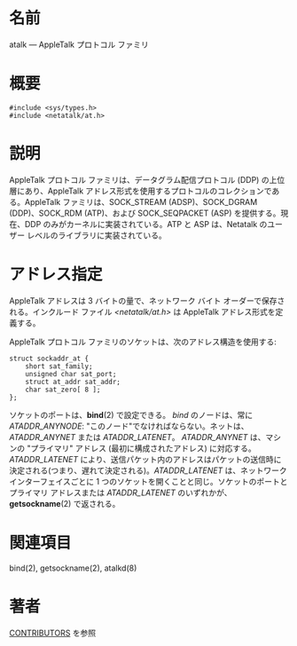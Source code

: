 # 名前

atalk — AppleTalk プロトコル ファミリ

# 概要

    #include <sys/types.h>
    #include <netatalk/at.h>

# 説明

AppleTalk プロトコル ファミリは、データグラム配信プロトコル (DDP)  の上位層にあり、AppleTalk
アドレス形式を使用するプロトコルのコレクションである。AppleTalk ファミリは、SOCK_STREAM (ADSP)、SOCK_DGRAM
(DDP)、SOCK_RDM (ATP)、および SOCK_SEQPACKET (ASP) を提供する。現在、DDP
のみがカーネルに実装されている。ATP と ASP は、Netatalk のユーザー レベルのライブラリに実装されている。

# アドレス指定

AppleTalk アドレスは 3 バイトの量で、ネットワーク バイト
オーダーで保存される。インクルード ファイル *<netatalk/at.h\>* は
AppleTalk アドレス形式を定義する。

AppleTalk プロトコル ファミリのソケットは、次のアドレス構造を使用する:

    struct sockaddr_at {
        short sat_family;
        unsigned char sat_port;
        struct at_addr sat_addr;
        char sat_zero[ 8 ];
    };

ソケットのポートは、**bind**(2) で設定できる。 *bind* のノードは、常に *ATADDR_ANYNODE*:
"このノード"でなければならない。ネットは、*ATADDR_ANYNET* または *ATADDR_LATENET*。 *ATADDR_ANYNET*
は、マシンの "プライマリ" アドレス (最初に構成されたアドレス) に対応する。 *ATADDR_LATENET*
により、送信パケット内のアドレスはパケットの送信時に決定される(つまり、遅れて決定される)。*ATADDR_LATENET* は、ネットワーク
インターフェイスごとに 1 つのソケットを開くことと同じ。ソケットのポートと プライマリ アドレスまたは *ATADDR_LATENET*
のいずれかが、**getsockname**(2) で返される。

# 関連項目

bind(2), getsockname(2), atalkd(8)

# 著者

[CONTRIBUTORS](https://netatalk.io/contributors) を参照
